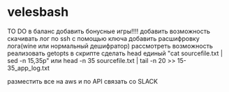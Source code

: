 # velesbash

TO DO
в баланс добавить бонусные игры!!!!
добавить возможность скачивать лог по ssh с помощью ключа
добавить расшифровку лога(wine или нормальный дешифратор)
рассмотреть возможность реализовать getopts в скрипте
сделать head единый "cat sourcefile.txt | sed -n 15,35p"  или  head -n 35 sourcefile.txt | tail -n 20 >> 15-35_app_log.txt 

разместить все на aws и по API связать со SLACK

